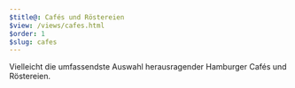 ```yaml
---
$title@: Cafés und Röstereien
$view: /views/cafes.html
$order: 1
$slug: cafes
---
```


Vielleicht die umfassendste Auswahl herausragender Hamburger Cafés und Röstereien.